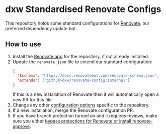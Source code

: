 # dxw Standardised Renovate Configs

This repository holds some standard configurations for [Renovate](https://www.mend.io/renovate/), our preferred dependency update bot.

## How to use

1. Install the [Renovate app](https://github.com/apps/renovate) for the repository, if not already installed.
1. Update the `renovate.json` file to extend our standard configuration:
   ```json
   {
     "$schema": "https://docs.renovatebot.com/renovate-schema.json",
     "extends": ["github>dxw/renovate-config:internal"]
   }
   ```
   If this is a new installation of Renovate then it will automatically open a new PR for this file.
1. Change any other [configuration options](https://docs.renovatebot.com/configuration-options/) specific to the repository.
1. If a new installation, merge the Renovate configuration PR.
1. If you have branch protection turned on and it requires reviews, make sure you either [bypass protections for Renovate or install renovate-approve](https://docs.renovatebot.com/key-concepts/automerge/#pull-requests-required).
